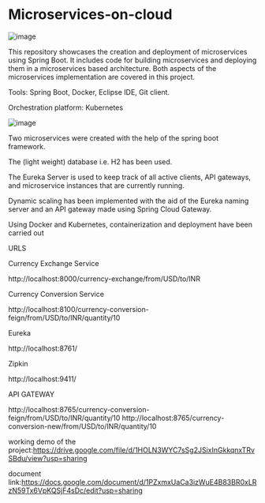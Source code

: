 # Microservices-on-cloud 


![image](https://user-images.githubusercontent.com/85683967/224427479-26b05c79-9714-4e1b-8a77-bdf8a803f283.png)





This repository showcases the creation and deployment of microservices using Spring Boot. It includes code for building microservices and deploying them in a microservices based architecture. Both aspects of the microservices implementation are covered in this project.

Tools:
Spring Boot,
Docker,
Eclipse IDE,
Git client.

Orchestration platform: Kubernetes


![image](https://user-images.githubusercontent.com/85683967/224427613-162127ab-6790-4951-abdb-a9eee9e896d3.png)




Two microservices were created with the help of the spring boot framework.​​

The (light weight) database i.e. H2 ​has been used.​

The Eureka Server is used to keep track of all active clients, API gateways, and microservice instances that are currently running.​​

Dynamic scaling has been implemented with the aid of the Eureka naming server and an API gateway made using Spring Cloud Gateway.​​

Using Docker and Kubernetes, containerization and deployment have been carried out​​


URLS

Currency Exchange Service

http://localhost:8000/currency-exchange/from/USD/to/INR

Currency Conversion Service

http://localhost:8100/currency-conversion-feign/from/USD/to/INR/quantity/10

Eureka

http://localhost:8761/

Zipkin

http://localhost:9411/


API GATEWAY

http://localhost:8765/currency-conversion-feign/from/USD/to/INR/quantity/10
http://localhost:8765/currency-conversion-new/from/USD/to/INR/quantity/10



working demo of the project:https://drive.google.com/file/d/1HOLN3WYC7sSg2JSixInGkkqnxTRvSBdu/view?usp=sharing



document link:https://docs.google.com/document/d/1PZxmxUaCa3izWuE4B83BR0xLRzN59Tx6VpKQSjF4sDc/edit?usp=sharing

